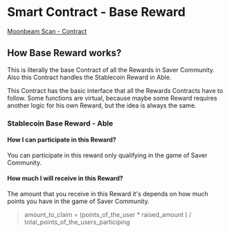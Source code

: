 # Smart Contract - Base Reward

[Moonbeam Scan - Contract](https://moonbeam.moonscan.io/address/0xFcd33fcc4e90ef04652fd1189Ad5945516BfdD18)

## How Base Reward works?
This is literally the base Contract of all the Rewards in Saver Community. Also this Contract handles the Stablecoin Reward in Able.

This Contract has the basic interface that all the Rewards Contracts have to follow. Some functions are virtual, because maybe some Reward requires another logic for his own Reward, but the idea is always the same.

### Stablecoin Base Reward - Able
#### How I can participate in this Reward?
You can participate in this reward only qualifying in the game of Saver Community.
#### How much I will receive in this Reward?
The amount that you receive in this Reward it's depends on how much points you have in the game of Saver Community.
> amount_to_claim = (points_of_the_user * raised_amount ) / total_points_of_the_users_participing